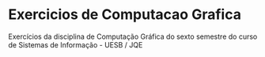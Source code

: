# Exercicios de Computacao Grafica
 Exercícios da disciplina de Computação Gráfica do sexto semestre do curso de Sistemas de Informação - UESB / JQE
